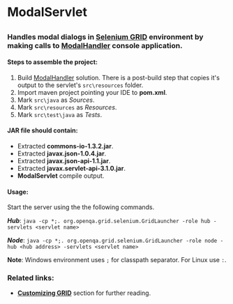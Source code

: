 # ModalServlet

##
### Handles modal dialogs in [Selenium GRID](http://www.seleniumhq.org/projects/grid/) environment by making calls to [ModalHandler](../ModalHandler) console application.

#### Steps to assemble the project:

 1. Build [ModalHandler](../ModalHandler/ModalHandler.sln) solution. There is a post-build step that copies it's output to the servlet's `src\resources` folder.
 2. Import maven project pointing your IDE to **pom.xml**.
 3. Mark `src\java` as *Sources*.
 4. Mark `src\resources` as *Resources*.
 5. Mark `src\test\java` as *Tests*.

#### JAR file should contain:

 * Extracted **commons-io-1.3.2.jar**.
 * Extracted **javax.json-1.0.4.jar**.
 * Extracted **javax.json-api-1.1.jar**.
 * Extracted **javax.servlet-api-3.1.0.jar**.
 * **ModalServlet** compile output.

#### Usage: 
Start the server using the the following commands.

***Hub***: `java -cp *;. org.openqa.grid.selenium.GridLauncher -role hub -servlets <servlet name>`

***Node***: `java -cp *;. org.openqa.grid.selenium.GridLauncher -role node -hub <hub address> -servlets <servlet name>`

**Note**: Windows environment uses `;` for classpath separator. For Linux use `:`.

### Related links:

 * **[Customizing GRID](http://docs.seleniumhq.org/docs/07_selenium_grid.jsp#customizing-the-grid)** section for further reading.
